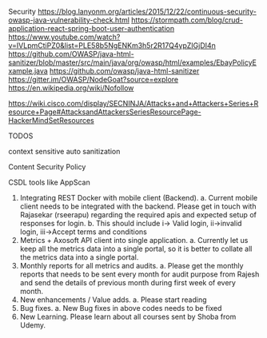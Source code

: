 Security
https://blog.lanyonm.org/articles/2015/12/22/continuous-security-owasp-java-vulnerability-check.html
https://stormpath.com/blog/crud-application-react-spring-boot-user-authentication
https://www.youtube.com/watch?v=IVLpmCtiPZ0&list=PLE58b5NgENKm3h5r2R17Q4ypZIGjDI4n
https://github.com/OWASP/java-html-sanitizer/blob/master/src/main/java/org/owasp/html/examples/EbayPolicyExample.java
https://github.com/owasp/java-html-sanitizer
https://gitter.im/OWASP/NodeGoat?source=explore
https://en.wikipedia.org/wiki/Nofollow

https://wiki.cisco.com/display/SECNINJA/Attacks+and+Attackers+Series+Resource+Page#AttacksandAttackersSeriesResourcePage-HackerMindSetResources


TODOS

context sensitive auto sanitization

Content Security Policy

CSDL tools like AppScan

1.	Integrating REST Docker with mobile client (Backend).
a.	Current mobile client needs to be integrated with the backend. Please get in touch with Rajasekar (rseerapu) regarding the required apis and expected setup of responses for login.
b.	This should include i-> Valid login, ii->invalid login, iii->Accept terms and conditions
2.	Metrics + Axosoft API client into single application.
a.	Currently let us keep all the metrics data into a single portal, so it is better to collate all the metrics data into a single portal.
3.	Monthly reports for all metrics and audits.
a.	Please get the monthly reports that needs to be sent every month for audit purpose from Rajesh and send the details of previous month during first week of every month.
4.	New enhancements / Value adds.
a.	Please start reading 
5.	Bug fixes.
a.	New Bug fixes in above codes needs to be fixed
6.	New Learning. Please learn about all courses sent by Shoba from Udemy.


